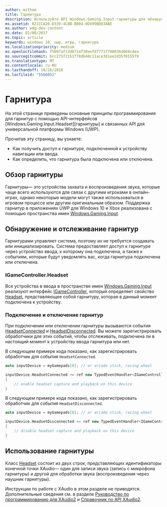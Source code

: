 ```yaml
---
author: mithom
title: Гарнитура
description: Используйте API Windows.Gaming.Input гарнитуры для обнаружения гарнитур, записи голоса игрока и воспроизведения звука.
ms.assetid: 021CCA26-D339-4C8B-B084-0D499BD83ABE
ms.author: wdg-dev-content
ms.date: 02/08/2017
ms.topic: article
keywords: windows 10, uwp, игры, гарнитура
ms.localizationpriority: medium
ms.openlocfilehash: f5097af13d0714f30eefd7771f798036d069cdea
ms.sourcegitcommit: 6cc275f2151f78db40c11ace381ee2d35f0155f9
ms.translationtype: MT
ms.contentlocale: ru-RU
ms.lasthandoff: 10/26/2018
ms.locfileid: "5566052"
---
```

# <a name="headset"></a>Гарнитура

На этой странице приведены основные принципы программирования для гарнитур с помощью API-интерфейсов [Windows.Gaming.Input.Headset][гарнитуры] и связанных API для универсальной платформы Windows (UWP).

Прочитав эту страницу, вы узнаете:
* Как получить доступ к гарнитуре, подключенной к устройству навигации или ввода.
* Как определить, что гарнитура была подключена или отключена.


## <a name="headset-overview"></a>Обзор гарнитуры

Гарнитуры— это устройства захвата и воспроизведения звука, которые чаще всего используются для связи с другими игроками в онлайн-играх, однако некоторые модели могут также использоваться в игровом процессе или другим оригинальным образом. Поддержка гарнитур в приложениях UWP для Windows 10 и Xbox реализована с помощью пространства имен [Windows.Gaming.Input][].


## <a name="detect-and-track-headsets"></a>Обнаружение и отслеживание гарнитур

Гарнитурами управляет система, поэтому их не требуется создавать или инициализировать. Система предоставляет доступ к гарнитуре через устройство ввода, к которому она подключена, а также к событиям, которые будут уведомлять вас, когда гарнитура подключена или отключена.

### <a name="igamecontrollerheadset"></a>IGameController.Headset

Все устройства в ввода в пространстве имен [Windows.Gaming.Input][] реализуют интерфейс [IGameController][], который определяет свойство [Headset][igamecontroller.headset], представляющее собой гарнитуру, которая в данный момент подключена к устройству.

### <a name="connecting-and-disconnecting-headsets"></a>Подключение и отключение гарнитур

При подключении или отключении гарнитуры вызываются события [HeadsetConnected][igamecontroller.headsetconnected] и [HeadsetDisconnected][igamecontroller.headsetdisconnected]. Вы можете зарегистрировать обработчики для этих событий, чтобы отслеживать, подключена ли в настоящий момент к устройству ввода гарнитура или нет.

В следующем примере кода показано, как зарегистрировать обработчик для события `HeadsetConnected`.

```cpp
auto inputDevice = myGamepads[0]; // or arcade stick, racing wheel

inputDevice.HeadsetConnected += ref new TypedEventHandler<IGameController^, Headset^>(IGameController^ device, Headset^ headset)
{
    // enable headset capture and playback on this device
}
```

В следующем примере кода показано, как зарегистрировать обработчик для события `HeadsetDisconnected`.

```cpp
auto inputDevice = myGamepads[0]; // or arcade stick, racing wheel

inputDevice.HeadsetDisconnected += ref new TypedEventHandler<IGameController^, Headset^>(IGameController^ device, Headset^ headset)
{
    // disable headset capture and playback on this device
}
```

## <a name="using-the-headset"></a>Использование гарнитуры

Класс [Headset][] состоит из двух строк, представляющих идентификаторы конечной точки XAudio— один для записи звука (запись с микрофона гарнитуры) и другой для обработки звука (воспроизведения через наушник гарнитуры).

Инструкции по работе с XAudio в этом разделе не приводятся. Дополнительные сведения см. в разделе [Руководство по программированию для XAudio2](https://msdn.microsoft.com/library/windows/desktop/ee415737.aspx) и [Справочник по API XAudio2](https://msdn.microsoft.com/library/windows/desktop/ee415899.aspx).


[Windows.Gaming.Input]: https://msdn.microsoft.com/library/windows/apps/windows.gaming.input.aspx
[igamecontroller]: https://msdn.microsoft.com/library/windows/apps/windows.gaming.input.igamecontroller.aspx
[igamecontroller.headset]: https://msdn.microsoft.com/library/windows/apps/windows.gaming.input.igamecontroller.headset.aspx
[igamecontroller.headsetconnected]: https://msdn.microsoft.com/library/windows/apps/windows.gaming.input.igamecontroller.headsetconnected.aspx
[igamecontroller.headsetdisconnected]: https://msdn.microsoft.com/library/windows/apps/windows.gaming.input.igamecontroller.headsetdisconnected.aspx
[headset]: https://msdn.microsoft.com/library/windows/apps/windows.gaming.input.headset.aspx
